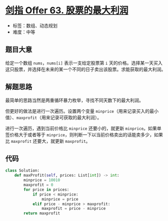 # [剑指 Offer 63. 股票的最大利润](https://leetcode-cn.com/problems/gu-piao-de-zui-da-li-run-lcof/)

- 标签：数组、动态规划
- 难度：中等

## 题目大意

给定一个数组 `nums`，`nums[i]` 表示一支给定股票第 `i` 天的价格。选择某一天买入这只股票，并选择在未来的某一个不同的日子卖出该股票。求能获取的最大利润。

## 解题思路

最简单的思路当然是两重循环暴力枚举，寻找不同天数下的最大利润。

但更好的做法是进行一次遍历。设置两个变量 `minprice`（用来记录买入的最小值）、`maxprofit`（用来记录可获取的最大利润）。

进行一次遍历，遇到当前价格比 `minprice` 还要小的，就更新 `minprice`。如果单签价格大于或者等于 `minprice`，则判断一下以当前价格卖出的话能卖多少，如果比 `maxprofit` 还要大，就更新 `maxprofit`。

## 代码

```Python
class Solution:
    def maxProfit(self, prices: List[int]) -> int:
        minprice = 10010
        maxprofit = 0
        for price in prices:
            if price < minprice:
                minprice = price
            elif price - minprice > maxprofit:
                maxprofit = price - minprice
        return maxprofit
```

